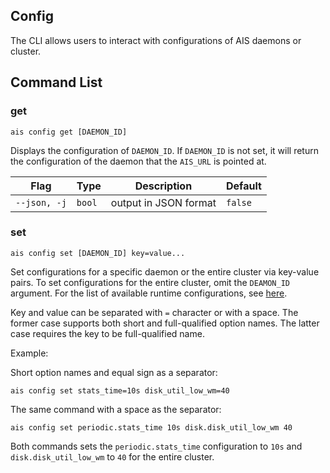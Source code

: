 ## Config

The CLI allows users to interact with configurations of AIS daemons or cluster.

## Command List

### get

`ais config get [DAEMON_ID]`

Displays the configuration of `DAEMON_ID`. If `DAEMON_ID` is not set, it will return the configuration of the daemon that the `AIS_URL` is pointed at.

| Flag | Type | Description | Default |
| --- | --- | --- | --- |
| `--json, -j` | `bool` | output in JSON format | `false` |

### set

`ais config set [DAEMON_ID] key=value...`

Set configurations for a specific daemon or the entire cluster via key-value pairs. To set configurations for the entire cluster, omit the `DEAMON_ID` argument. For the list of available runtime configurations, see [here](../../docs/configuration.md#runtime-configuration).

Key and value can be separated with `=` character or with a space. The former case supports both short and full-qualified option names. The latter case requires the key to be full-qualified name.

Example:

Short option names and equal sign as a separator:

`ais config set stats_time=10s disk_util_low_wm=40`

The same command with a space as the separator:

`ais config set periodic.stats_time 10s disk.disk_util_low_wm 40`

Both commands sets the `periodic.stats_time` configuration to `10s` and `disk.disk_util_low_wm` to `40` for the entire cluster.
